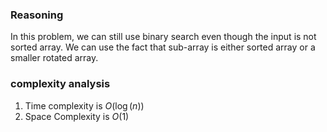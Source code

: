 ### Reasoning
In this problem, we can still use binary search even though the input is not sorted array.
We can use the fact that sub-array is either sorted array or a smaller rotated array. 


### complexity analysis
1. Time complexity is $O(\log(n))$
2. Space Complexity is $O(1)$